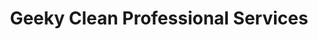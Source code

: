 ---
title: "Geeky Clean Professional Services"
url: /roselle-park/geeky-clean-professional-services/
shop: Allgemein
---
